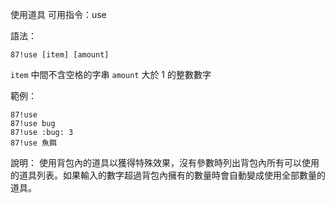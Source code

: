 使用道具
可用指令：use

語法：
```
87!use [item] [amount]
```
`item` 中間不含空格的字串
`amount` 大於 1 的整數數字

範例：
```
87!use
87!use bug
87!use :bug: 3
87!use 魚餌
```
說明：
使用背包內的道具以獲得特殊效果，沒有參數時列出背包內所有可以使用的道具列表。如果輸入的數字超過背包內擁有的數量時會自動變成使用全部數量的道具。
